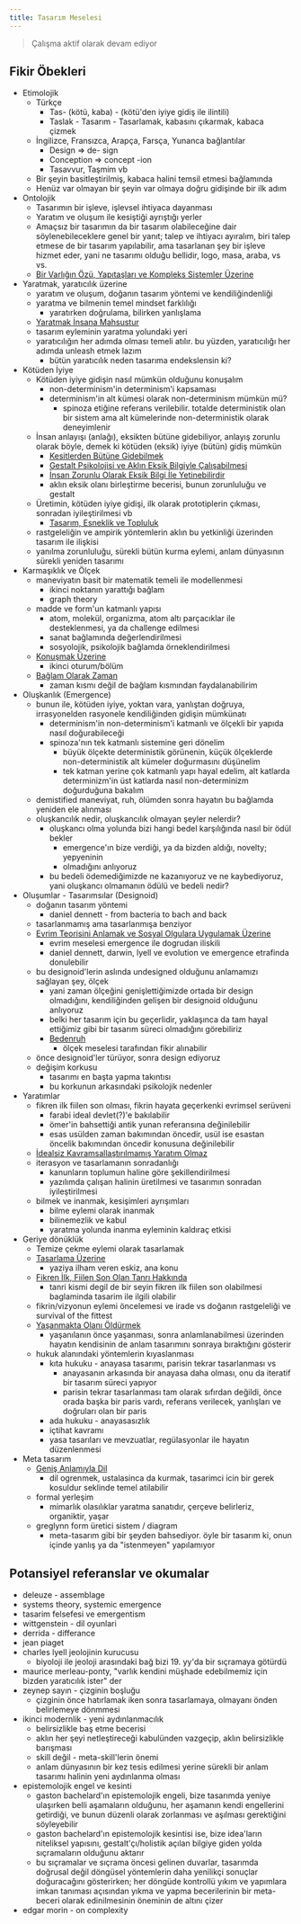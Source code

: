 ```yaml
---
title: Tasarım Meselesi
---
```


> Çalışma aktif olarak devam ediyor

## Fikir Öbekleri

- Etimolojik
  - Türkçe
    - Tas- (kötü, kaba) - (kötü'den iyiye gidiş ile ilintili)
    - Taslak - Tasarım - Tasarlamak, kabasını çıkarmak, kabaca çizmek
  - İngilizce, Fransızca, Arapça, Farsça, Yunanca bağlantılar
    - Design => de- sign
    - Conception => concept -ion
    - Tasavvur, Taşmim vb
  - Bir şeyin basitleştirilmiş, kabaca halini temsil etmesi bağlamında
  - Henüz var olmayan bir şeyin var olmaya doğru gidişinde bir ilk adım
- Ontolojik
  - Tasarımın bir işleve, işlevsel ihtiyaca dayanması
  - Yaratım ve oluşum ile kesiştiği ayrıştığı yerler
  - Amaçsız bir tasarımın da bir tasarım olabileceğine dair söylenebileceklere
    genel bir yanıt; talep ve ihtiyacı ayıralım, biri talep etmese de bir
    tasarım yapılabilir, ama tasarlanan şey bir işleve hizmet eder, yani ne
    tasarımı olduğu bellidir, logo, masa, araba, vs vs.
  - [Bir Varlığın Özü, Yapıtaşları ve Kompleks Sistemler Üzerine](../eskizler/bir-varligin-ozu-yapitaslari-ve-kompleks-sistemler-uzerine.md)
- Yaratmak, yaratıcılık üzerine
  - yaratım ve oluşum, doğanın tasarım yöntemi ve kendiliğindenliği
  - yaratma ve bilmenin temel mindset farklılığı
    - yaratırken doğrulama, bilirken yanlışlama
  - [Yaratmak İnsana Mahsustur](../eskizler/yaratmak-insana-mahsustur.md)
  - tasarım eyleminin yaratma yolundaki yeri
  - yaratıcılığın her adımda olması temeli atılır. bu yüzden, yaratıcılığı her
    adımda unleash etmek lazım
    - bütün yaratıcılık neden tasarıma endekslensin ki?
- Kötüden İyiye
  - Kötüden iyiye gidişin nasıl mümkün olduğunu konuşalım
    - non-determinism'in determinism'i kapsaması
    - determinism'in alt kümesi olarak non-determinism mümkün mü?
      - spinoza etiğine referans verilebilir. totalde deterministik olan bir
        sistem ama alt kümelerinde non-deterministik olarak deneyimlenir
  - İnsan anlayışı (anlağı), eksikten bütüne gidebiliyor, anlayış zorunlu olarak
    böyle, demek ki kötüden (eksik) iyiye (bütün) gidiş mümkün
    - [Kesitlerden Bütüne Gidebilmek](../eskizler/kesitlerden-butune-gidebilmek.md)
    - [Gestalt Psikolojisi ve Aklın Eksik Bilgiyle Çalışabilmesi](../eskizler/gestalt-psikolojisi-ve-aklin-eksik-bilgiyle-calisabilmesi.md)
    - [İnsan Zorunlu Olarak Eksik Bilgi İle Yetinebilirdir](../eskizler/insan-zorunlu-olarak-eksik-bilgi-ile-yetinebilirdir.md)
    - aklın eksik olanı birleştirme becerisi, bunun zorunluluğu ve gestalt
  - Üretimin, kötüden iyiye gidişi, ilk olarak prototiplerin çıkması, sonradan
    iyileştirilmesi vb
    - [Tasarım, Esneklik ve Topluluk](../eskizler/tasarim-esneklik-ve-topluluk.md)
  - rastgeleliğin ve ampirik yöntemlerin aklın bu yetkinliği üzerinden tasarım
    ile ilişkisi
  - yanılma zorunluluğu, sürekli bütün kurma eylemi, anlam dünyasının sürekli
    yeniden tasarımı
- Karmaşıklık ve Ölçek
  - maneviyatın basit bir matematik temeli ile modellenmesi
    - ikinci noktanın yarattığı bağlam
    - graph theory
  - madde ve form'un katmanlı yapısı
    - atom, molekül, organizma, atom altı parçacıklar ile desteklenmesi, ya da
      challenge edilmesi
    - sanat bağlamında değerlendirilmesi
    - sosyolojik, psikolojik bağlamda örneklendirilmesi
  - [Konuşmak Üzerine](../eskizler/konusmak-uzerine.md)
    - ikinci oturum/bölüm
  - [Bağlam Olarak Zaman](../eskizler/baglam-olarak-zaman.md)
    - zaman kısmı değil de bağlam kısmından faydalanabilirim
- Oluşkanlık (Emergence)
  - bunun ile, kötüden iyiye, yoktan vara, yanlıştan doğruya, irrasyonelden
    rasyonele kendiliğinden gidişin mümkünatı
    - determinism'in non-determinism'i katmanlı ve ölçekli bir yapıda nasıl
      doğurabileceği
    - spinoza'nın tek katmanlı sistemine geri dönelim
      - büyük ölçekte deterministik görünenin, küçük ölçeklerde
        non-deterministik alt kümeler doğurmasını düşünelim
      - tek katman yerine çok katmanlı yapı hayal edelim, alt katlarda
        determinizm'in üst katlarda nasıl non-determinizm doğurduğuna bakalım
  - demistified maneviyat, ruh, ölümden sonra hayatın bu bağlamda yeniden ele
    alınması
  - oluşkancılık nedir, oluşkancılık olmayan şeyler nelerdir?
    - oluşkancı olma yolunda bizi hangi bedel karşılığında nasıl bir ödül bekler
      - emergence'ın bize verdiği, ya da bizden aldığı, novelty; yepyeninin
      - olmadığını anlıyoruz
    - bu bedeli ödemediğimizde ne kazanıyoruz ve ne kaybediyoruz, yani oluşkancı
      olmamanın ödülü ve bedeli nedir?
- Oluşumlar - Tasarımsılar (Designoid)
  - doğanın tasarım yöntemi
    - daniel dennett - from bacteria to bach and back
  - tasarlanmamış ama tasarlanmışa benziyor
  - [Evrim Teorisini Anlamak ve Sosyal Olgulara Uygulamak Üzerine](../eskizler/evrim-teorisini-anlamak-ve-sosyal-olgulara-uygulamak-uzerine.md)
    - evrim meselesi emergence ile dogrudan iliskili
    - daniel dennett, darwin, lyell ve evolution ve emergence etrafinda
      donulebilir
  - bu designoid'lerin aslında undesigned olduğunu anlamamızı sağlayan şey,
    ölçek
    - yani zaman ölçeğini genişlettiğimizde ortada bir design olmadığını,
      kendiliğinden gelişen bir designoid olduğunu anlıyoruz
    - belki her tasarım için bu geçerlidir, yaklaşınca da tam hayal ettiğimiz
      gibi bir tasarım süreci olmadığını görebiliriz
    - [Bedenruh](../eskizler/bedenruh.md)
      - ölçek meselesi tarafından fikir alınabilir
  - önce designoid'ler türüyor, sonra design ediyoruz
  - değişim korkusu
    - tasarımı en başta yapma takıntısı
    - bu korkunun arkasındaki psikolojik nedenler
- Yaratımlar
  - fikren ilk fiilen son olması, fikrin hayata geçerkenki evrimsel serüveni
    - farabi ideal devlet(?)'e bakılabilir
    - ömer'in bahsettiği antik yunan referansına değinilebilir
    - esas usülden zaman bakımından öncedir, usül ise esastan öncelik bakımından
      öncedir konusuna değinilebilir
  - [İdealsiz Kavramsallaştırılmamış Yaratım Olmaz](../eskizler/idealsiz-kavramsallastirilmamis-yaratim-olmaz.md)
  - iterasyon ve tasarlamanın sonradanlığı
    - kanunların toplumun haline göre şekillendirilmesi
    - yazılımda çalışan halinin üretilmesi ve tasarımın sonradan
      iyileştirilmesi
  - bilmek ve inanmak, kesişimleri ayrışımları
    - bilme eylemi olarak inanmak
    - bilinemezlik ve kabul
    - yaratma yolunda inanma eyleminin kaldıraç etkisi
- Geriye dönüklük
  - Temize çekme eylemi olarak tasarlamak
  - [Tasarlama Üzerine](../eskizler/tasarlama-uzerine.md)
    - yaziya ilham veren eskiz, ana konu
  - [Fikren İlk, Fiilen Son Olan Tanrı Hakkında](../eskizler/fikren-ilk-fiilen-son-olan-tanri-hakkinda.md)
    - tanri kismi degil de bir seyin fikren ilk fiilen son olabilmesi baglaminda
      tasarim ile ilgili olabilir
  - fikrin/vizyonun eylemi öncelemesi ve irade vs doğanın rastgeleliği ve
    survival of the fittest
  - [Yaşanmakta Olanı Öldürmek](../eskizler/yasanmakta-olani-oldurmek.md)
    - yaşanılanın önce yaşanması, sonra anlamlanabilmesi üzerinden hayatın
      kendisinin de anlam tasarımını sonraya bıraktığını gösterir
  - hukuk alanındaki yöntemlerin kıyaslanması
    - kıta hukuku - anayasa tasarımı, parisin tekrar tasarlanması vs
      - anayasanın arkasında bir anayasa daha olması, onu da iteratif bir tasarım
        süreci yapıyor
      - parisin tekrar tasarlanması tam olarak sıfırdan değildi, önce orada başka
        bir paris vardı, referans verilecek, yanlışları ve doğruları olan bir
        paris
    - ada hukuku - anayasasızlık
    - içtihat kavramı
    - yasa tasarıları ve mevzuatlar, regülasyonlar ile hayatın düzenlenmesi
- Meta tasarım
  - [Geniş Anlamıyla Dil](../eskizler/genis-anlamiyla-dil.md)
    - dil ogrenmek, ustalasinca da kurmak, tasarimci icin bir gerek kosuldur
      seklinde temel atilabilir
  - formal yerleşim
    - mimarlık olasılıklar yaratma sanatıdır, çerçeve belirleriz, organiktir,
      yaşar
  - greglynn form üretici sistem / diagram
    - meta-tasarım gibi bir şeyden bahsediyor. öyle bir tasarım ki, onun içinde
      yanlış ya da "istenmeyen" yapılamıyor

## Potansiyel referanslar ve okumalar

- deleuze - assemblage
- systems theory, systemic emergence
- tasarim felsefesi ve emergentism
- wittgenstein - dil oyunlari
- derrida - differance
- jean piaget
- charles lyell jeolojinin kurucusu
  - biyoloji ile jeoloji arasındaki bağ bizi 19. yy'da bir sıçramaya götürdü
- maurice merleau-ponty, "varlık kendini müşhade edebilmemiz için bizden
  yaratıcılık ister" der
- zeynep sayın - çizginin boşluğu
  - çizginin önce hatırlamak iken sonra tasarlamaya, olmayanı önden
    belirlemeye dönmmesi
- ikinci modernlik - yeni aydınlanmacılık
  - belirsizlikle baş etme becerisi
  - aklın her şeyi netleştireceği kabulünden vazgeçip, aklın belirsizlikle
    barışması
  - skill değil - meta-skill'lerin önemi
  - anlam dünyasının bir kez tesis edilmesi yerine sürekli bir anlam tasarımı
    halinin yeni aydınlanma olması
- epistemolojik engel ve kesinti
  - gaston bachelard'ın epistemolojik engeli, bize tasarımda yeniye ulaşırken
    belli aşamaların olduğunu, her aşamanın kendi engellerini getirdiği, ve
    bunun düzenli olarak zorlanması ve aşılması gerektiğini söyleyebilir
  - gaston bachelard'ın epistemolojik kesintisi ise, bize idea'ların niteliksel
    yapısını, gestalt'çı/holistik açılan bilgiye giden yolda sıçramaların
    olduğunu aktarır
  - bu sıçramalar ve sıçrama öncesi gelinen duvarlar, tasarımda doğrusal değil
    döngüsel yöntemlerin daha yenilikçi sonuçlar doğuracağını gösterirken; her
    döngüde kontrollü yıkım ve yapımlara imkan tanıması açısından  yıkma ve
    yapma becerilerinin bir meta-beceri olarak edinilmesinin öneminin de altını
    çizer
- edgar morin - on complexity
